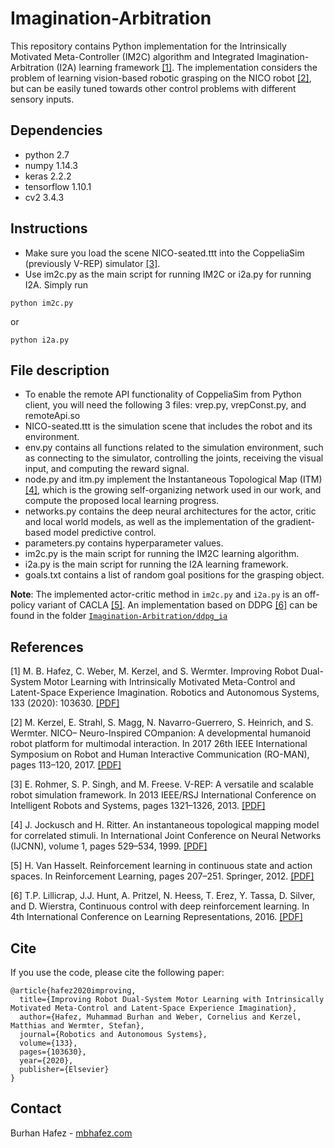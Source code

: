 # Imagination-Arbitration
This repository contains Python implementation for the Intrinsically Motivated Meta-Controller (IM2C) algorithm and Integrated Imagination-Arbitration (I2A) learning framework [[1]](#1). The implementation considers the problem of learning vision-based robotic grasping on the NICO robot [[2]](#2), but can be easily tuned towards other control problems with different sensory inputs.

## Dependencies
* python 2.7
* numpy 1.14.3
* keras 2.2.2
* tensorflow 1.10.1
* cv2 3.4.3

## Instructions
* Make sure you load the scene NICO-seated.ttt into the CoppeliaSim (previously V-REP) simulator [[3]](#3).
* Use im2c.py as the main script for running IM2C or i2a.py for running I2A. Simply run 
```
python im2c.py
```
or
```
python i2a.py
```

## File description
* To enable the remote API functionality of CoppeliaSim from Python client, you will need the following 3 files: vrep.py, vrepConst.py, and remoteApi.so
* NICO-seated.ttt is the simulation scene that includes the robot and its environment.
* env.py contains all functions related to the simulation environment, such as connecting to the simulator, controlling the joints, receiving the visual input, and computing the reward signal.
* node.py and itm.py implement the Instantaneous Topological Map (ITM) [[4]](#4), which is the growing self-organizing network used in our work, and compute the proposed local learning progress.
* networks.py contains the deep neural architectures for the actor, critic and local world models, as well as the implementation of the gradient-based model predictive control.
* parameters.py contains hyperparameter values.
* im2c.py is the main script for running the IM2C learning algorithm.
* i2a.py is the main script for running the I2A learning framework.
* goals.txt contains a list of random goal positions for the grasping object.

**Note**: The implemented actor-critic method in `im2c.py` and `i2a.py` is an off-policy variant of CACLA [[5]](#5). An implementation based on DDPG [[6]](#6) can be found in the folder [`Imagination-Arbitration/ddpg_ia`](https://github.com/mbhafez/Imagination-Arbitration/tree/master/ddpg_ia)

## References
<a id="1">[1]</a> 
M. B. Hafez, C. Weber, M. Kerzel, and S. Wermter. Improving Robot Dual-System Motor Learning with Intrinsically Motivated Meta-Control and Latent-Space Experience Imagination. Robotics and Autonomous Systems, 133 (2020): 103630. [[PDF]](https://www.sciencedirect.com/science/article/pii/S092188902030470X/pdf)

<a id="2">[2]</a> 
M. Kerzel, E. Strahl, S. Magg, N. Navarro-Guerrero, S. Heinrich, and S. Wermter. NICO– Neuro-Inspired COmpanion: A developmental humanoid robot platform for multimodal interaction. In 2017 26th IEEE International Symposium on Robot and Human Interactive Communication (RO-MAN), pages 113–120, 2017. [[PDF]](https://www2.informatik.uni-hamburg.de/wtm/publications/2017/KSMNHW17/NICO_RO-MAN_2017-PREPRINT-2017.pdf)

<a id="3">[3]</a> 
E. Rohmer, S. P. Singh, and M. Freese. V-REP: A versatile and scalable robot simulation framework. In 2013 IEEE/RSJ International Conference on Intelligent Robots and Systems, pages 1321–1326, 2013. [[PDF]](https://www.coppeliarobotics.com/coppeliaSim_v-rep_iros2013.pdf)

<a id="4">[4]</a> 
J. Jockusch and H. Ritter. An instantaneous topological mapping model for correlated stimuli. In International Joint Conference on Neural Networks (IJCNN), volume 1, pages 529–534, 1999. [[PDF]](https://ni.www.techfak.uni-bielefeld.de/files/JockuschRitter1999-AIT.pdf)

<a id="5">[5]</a>
H. Van Hasselt. Reinforcement learning in continuous state and action spaces. In Reinforcement Learning, pages 207–251. Springer, 2012. [[PDF]](https://ir.cwi.nl/pub/19689/19689B.pdf)

<a id="6">[6]</a>
T.P. Lillicrap, J.J. Hunt, A. Pritzel, N. Heess, T. Erez, Y. Tassa, D. Silver, and D. Wierstra, Continuous control with deep reinforcement learning. In 4th International Conference on Learning Representations, 2016. [[PDF]](https://arxiv.org/pdf/1509.02971)

## Cite
If you use the code, please cite the following paper:

```
@article{hafez2020improving,
  title={Improving Robot Dual-System Motor Learning with Intrinsically Motivated Meta-Control and Latent-Space Experience Imagination},
  author={Hafez, Muhammad Burhan and Weber, Cornelius and Kerzel, Matthias and Wermter, Stefan},
  journal={Robotics and Autonomous Systems},
  volume={133},
  pages={103630},
  year={2020},
  publisher={Elsevier}
}
```

## Contact
Burhan Hafez - [mbhafez.com](http://www.mbhafez.com)
